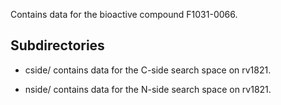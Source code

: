 Contains data for the bioactive compound F1031-0066.

## Subdirectories

- cside/ contains data for the C-side search space on rv1821.

- nside/ contains data for the N-side search space on rv1821.

